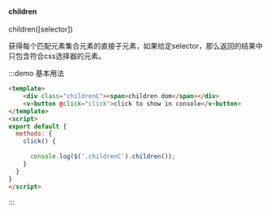 #### children

children([selector]) 

获得每个匹配元素集合元素的直接子元素，如果给定selector，那么返回的结果中只包含符合css选择器的元素。

:::demo 基本用法
```html
<template>
    <div class="childrenC"><span>children dom</span></div>
    <v-button @click="click">click to show in console</v-button>
</template>
<script>
export default {
  methods: {
    click() {
      
      console.log($('.childrenC').children());
    }
  }
}
</script>
```
:::

